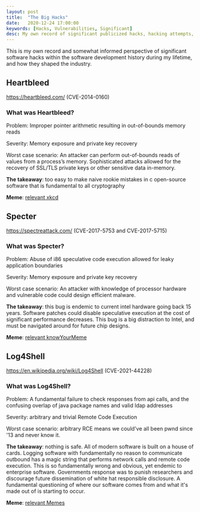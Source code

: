 ```yaml
---
layout: post
title:  "The Big Hacks"
date:   2020-12-24 17:00:00
keywords: [Hacks, Vulnerabilities, Significant]
desc: My own record of significant publicized hacks, hacking attempts, cves and malware that significantly shaped future computer science.
---
```


This is my own record and somewhat informed perspective of significant software hacks within the software development history during my lifetime, and how they shaped the industry.

## Heartbleed
https://heartbleed.com/
(CVE-2014-0160)

### What was Heartbleed?

Problem: Improper pointer arithmetic resulting in out-of-bounds memory reads

Severity: Memory exposure and private key recovery

Worst case scenario: An attacker can perform out-of-bounds reads of values from a process’s memory. Sophisticated attacks allowed for the recovery of SSL/TLS private keys or other sensitive data in-memory.

**The takeaway**: too easy to make naive rookie mistakes in c open-source software that is fundamental to all cryptography

**Meme**: 
[relevant xkcd](https://xkcd.com/1354/)

## Specter
https://spectreattack.com/
(CVE-2017-5753 and CVE-2017-5715)

### What was Specter?

Problem: Abuse of i86 speculative code execution allowed for leaky application boundaries

Severity: Memory exposure and private key recovery

Worst case scenario: An attacker with knowledge of processor hardware and vulnerable code could design efficient malware.

**The takeaway**: this bug is endemic to current intel hardware going back 15 years. Software patches could disable speculative execution at the cost of significant performance decreases. This bug is a big distraction to Intel, and must be navigated around for future chip designs.

**Meme**: 
[relevant knowYourMeme](https://knowyourmeme.com/memes/cultures/meltdown-and-spectre)

## Log4Shell
https://en.wikipedia.org/wiki/Log4Shell
(CVE-2021-44228)

### What was Log4Shell?

Problem: A fundamental failure to check responses from api calls, and the confusing overlap of java package names and valid ldap addresses

Severity: arbitrary and trivial Remote Code Execution

Worst case scenario: arbitrary RCE means we could've all been pwnd since '13 and never know it.

**The takeaway**: nothing is safe. All of modern software is built on a house of cards. Logging software with fundamentally no reason to communicate outbound has a magic string that performs network calls and remote code execution. This is so fundamentally wrong and obvious, yet endemic to enterprise software. Governments response was to punish researchers and discourage future dissemination of white hat responsible disclosure. A fundamental questioning of where our software comes from and what it's made out of is starting to occur.

**Meme**: 
[relevant Memes](https://log4jmemes.com/)
